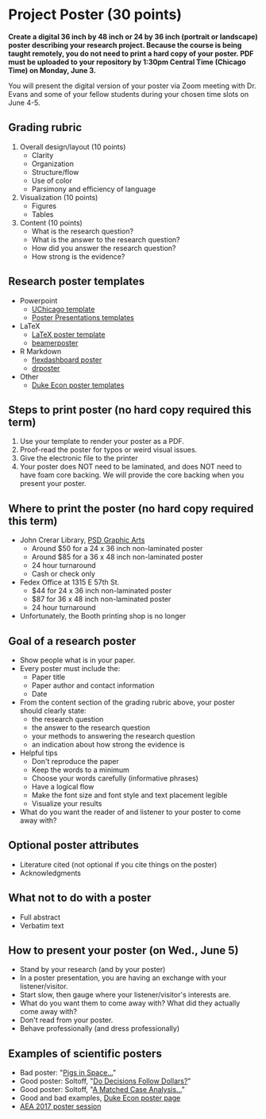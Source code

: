 # Project Poster (30 points)

**Create a digital 36 inch by 48 inch or 24 by 36 inch (portrait or landscape) poster describing your research project. Because the course is being taught remotely, you do not need to print a hard copy of your poster. PDF must be uploaded to your repository by 1:30pm Central Time (Chicago Time) on Monday, June 3.**

You will present the digital version of your poster via Zoom meeting with Dr. Evans and some of your fellow students during your chosen time slots on June 4-5.

## Grading rubric
1. Overall design/layout (10 points)
    * Clarity
    * Organization
    * Structure/flow
    * Use of color
    * Parsimony and efficiency of language
2. Visualization (10 points)
    * Figures
    * Tables
3. Content (10 points)
    * What is the research question?
    * What is the answer to the research question?
    * How did you answer the research question?
    * How strong is the evidence?


## Research poster templates
* Powerpoint
    * [UChicago template](https://github.com/UC-MACSS/persp-research-econ_Spr20/blob/master/templates/E-Poster%20Template%20Academic%20conference.ppt)
    * [Poster Presentations templates](https://www.posterpresentations.com/free-poster-templates.html)
* LaTeX
    * [LaTeX poster template](http://www.brian-amberg.de/uni/poster/)
    * [beamerposter](https://github.com/deselaers/latex-beamerposter)
* R Markdown
    * [flexdashboard poster](https://github.com/odeleongt/flexdashboard-poster)
    * [drposter](https://github.com/bbucior/drposter)
* Other
    * [Duke Econ poster templates](https://econ.duke.edu/node/17399)

## Steps to print poster (no hard copy required this term)
1. Use your template to render your poster as a PDF.
2. Proof-read the poster for typos or weird visual issues.
3. Give the electronic file to the printer
4. Your poster does NOT need to be laminated, and does NOT need to have foam core backing. We will provide the core backing when you present your poster.

## Where to print the poster (no hard copy required this term)
* John Crerar Library, [PSD Graphic Arts](http://graphicarts.uchicago.edu/)
    * Around $50 for a 24 x 36 inch non-laminated poster
    * Around $85 for a 36 x 48 inch non-laminated poster
    * 24 hour turnaround
    * Cash or check only
* Fedex Office at 1315 E 57th St.
    * $44 for 24 x 36 inch non-laminated poster
    * $87 for 36 x 48 inch non-laminated poster
    * 24 hour turnaround
* Unfortunately, the Booth printing shop is no longer


## Goal of a research poster
* Show people what is in your paper.
* Every poster must include the:
    * Paper title
    * Paper author and contact information
    * Date
* From the content section of the grading rubric above, your poster should clearly state:
    * the research question
    * the answer to the research question
    * your methods to answering the research question
    * an indication about how strong the evidence is
* Helpful tips
    * Don't reproduce the paper
    * Keep the words to a minimum
    * Choose your words carefully (informative phrases)
    * Have a logical flow
    * Make the font size and font style and text placement legible
    * Visualize your results
* What do you want the reader of and listener to your poster to come away with?

## Optional poster attributes
* Literature cited (not optional if you cite things on the poster)
* Acknowledgments


## What not to do with a poster
* Full abstract
* Verbatim text


## How to present your poster (on Wed., June 5)
* Stand by your research (and by your poster)
* In a poster presentation, you are having an exchange with your listener/visitor.
* Start slow, then gauge where your listener/visitor's interests are.
* What do you want them to come away with? What did they actually come away with?
* Don't read from your poster.
* Behave professionally (and dress professionally)


## Examples of scientific posters
* Bad poster: "[Pigs in Space...](https://i.pinimg.com/originals/18/1a/6c/181a6cd948f5f0ac02bdd0509db90779.jpg)"
* Good poster: Soltoff, "[Do Decisions Follow Dollars?](https://github.com/UC-MACSS/persp-research-econ_Spr19/blob/master/templates/poster-example-1.pdf)"
* Good poster: Soltoff, "[A Matched Case Analysis...](https://github.com/UC-MACSS/persp-research-econ_Spr19/blob/master/templates/poster-example-2.pdf)"
* Good and bad examples, [Duke Econ poster page](https://econ.duke.edu/node/17399)
* [AEA 2017 poster session](https://www.aeaweb.org/conference/2017/preliminary/2124)
